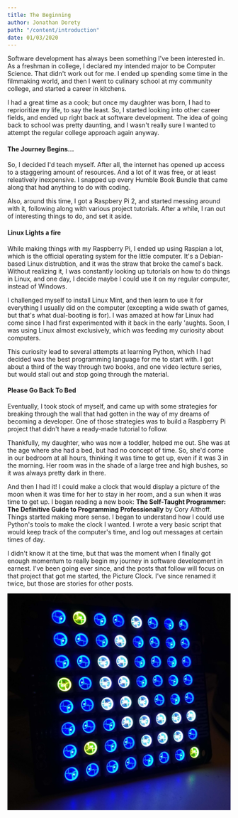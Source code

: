 ```yaml
---
title: The Beginning
author: Jonathan Dorety
path: "/content/introduction"
date: 01/03/2020
---
```


Software development has always been something I've been interested in. As a freshman in college, I declared my intended major to be Computer Science. That didn't work out for me. I ended up spending some time in the filmmaking world, and then I went to culinary school at my community college, and started a career in kitchens.

I had a great time as a cook; but once my daughter was born, I had to reprioritize my life, to say the least. So, I started looking into other career fields, and ended up right back at software development. The idea of going back to school was pretty daunting, and I wasn't really sure I wanted to attempt the regular college approach again anyway.

#### The Journey Begins...

So, I decided I'd teach myself. After all, the internet has opened up access to a staggering amount of resources. And a lot of it was free, or at least releatively inexpensive. I snapped up every Humble Book Bundle that came along that had anything to do with coding.

Also, around this time, I got a Raspbery Pi 2, and started messing around with it, following along with various project tutorials. After a while, I ran out of interesting things to do, and set it aside.

#### Linux Lights a fire

While making things with my Raspberry Pi, I ended up using Raspian a lot, which is the official operating system for the little computer. It's a Debian-based Linux distrubtion, and it was the straw that broke the camel's back. Without realizing it, I was constantly looking up tutorials on how to do things in Linux, and one day, I decide maybe I could use it on my regular computer, instead of Windows.

I challenged myself to install Linux Mint, and then learn to use it for everything I usually did on the computer (excepting a wide swath of games, but that's what dual-booting is for). I was amazed at how far Linux had come since I had first experimented with it back in the early 'aughts. Soon, I was using Linux almost exclusively, which was feeding my curiosity about computers.

This curiosity lead to several attempts at learning Python, which I had decided was the best programming language for me to start with. I got about a third of the way through two books, and one video lecture series, but would stall out and stop going through the material.

#### Please Go Back To Bed

Eventually, I took stock of myself, and came up with some strategies for breaking through the wall that had gotten in the way of my dreams of becoming a developer. One of those strategies was to build a Raspberry Pi project that didn't have a ready-made tutorial to follow.

Thankfully, my daughter, who was now a toddler, helped me out. She was at the age where she had a bed, but had no concept of time. So, she'd come in our bedroom at all hours, thinking it was time to get up, even if it was 3 in the morning. Her room was in the shade of a large tree and high bushes, so it was always pretty dark in there.

And then I had it! I could make a clock that would display a picture of the moon when it was time for her to stay in her room, and a sun when it was time to get up. I began reading a new book: **The Self-Taught Programmer: The Definitive Guide to Programming Professionally** by Cory Althoff.  Things started making more sense.  I began to understand how I could use Python's tools to make the clock I wanted.  I wrote a very basic script that would keep track of the computer's time, and log out messages at certain times of day.

I didn't know it at the time, but that was the moment when I finally got enough momentum to really begin my journey in software development in earnest.  I've been going ever since, and the posts that follow will focus on that project that got me started, the Picture Clock.  I've since renamed it twice, but those are stories for other posts.

![A picture of the Pyclock](./assets/pyclock2.jpg "PyClock2")
